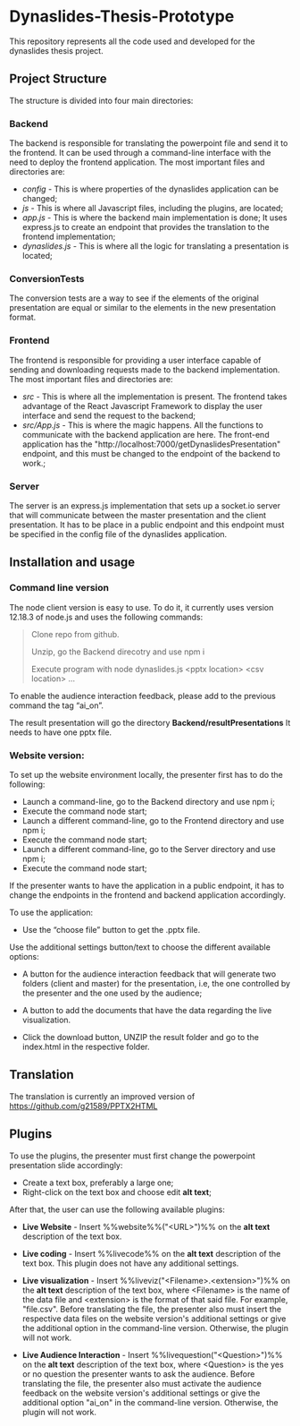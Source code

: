 # Dynaslides-Thesis-Prototype

This repository represents all the code used and developed for the dynaslides thesis project.

## Project Structure
The structure is divided into four main directories:

### Backend
The backend is responsible for translating the powerpoint file and send it to the frontend. It can be used through a command-line interface with the need to deploy the frontend application.
The most important files and directories are:
 + *config* - This is where properties of the dynaslides application can be changed;
 + *js* - This is where all Javascript files, including the plugins, are located;
 + *app.js* - This is where the backend main implementation is done; It uses express.js to create an endpoint that provides the translation to the frontend implementation;
 + *dynaslides.js* - This is where all the logic for translating a presentation is located; 

### ConversionTests
The conversion tests are a way to see if the elements of the original presentation are equal or similar to the elements in the new presentation format.
### Frontend
The frontend is responsible for providing a user interface capable of sending and downloading requests made to the backend implementation. 
The most important files and directories are:
 + *src* - This is where all the implementation is present. The frontend takes advantage of the React Javascript Framework to display the user interface and send the request to the backend;
 + *src/App.js* - This is where the magic happens. All the functions to communicate with the backend application are here. The front-end application has the "http://localhost:7000/getDynaslidesPresentation" endpoint, and this must be changed to the endpoint of the backend to work.;

### Server
The server is an express.js implementation that sets up a socket.io server that will communicate between the master presentation and the client presentation. It has to be place in a public endpoint and this endpoint must be specified in the config file of the dynaslides application. 
## Installation and usage

### Command line version
The node client version is easy to use. To do it, it currently uses version 12.18.3 of node.js and uses the following commands:

> Clone repo from github.
>
> Unzip, go the Backend direcotry and use npm i
>
> Execute program with node dynaslides.js \<pptx location\> \<csv location\> ...

To enable the audience interaction feedback, please add to the previous command the tag “ai_on”.

The result presentation will go the directory **Backend/resultPresentations**
It needs to have one pptx file.

### Website version:
To set up the website environment locally, the presenter first has to do the following:

 + Launch a command-line, go to the Backend  directory and use npm i;
 + Execute the command node start;
 + Launch a different command-line, go to the Frontend directory and use npm i;
 + Execute the command node start;
 + Launch a different command-line, go to the Server directory and use npm i;
 + Execute the command node start;

If the presenter wants to have the application in a public endpoint, it has to change the endpoints in the frontend and backend application accordingly.

To use the application:

+ Use the “choose file” button to get the .pptx file.

Use the additional settings button/text to choose the different available options:

+ A button for the audience interaction feedback that will generate two folders (client and master) for the presentation, i.e, the one controlled by the presenter and the one used by the audience; 

+ A button to add the documents that have the data regarding the live visualization.

+ Click the download button, UNZIP the result folder and go to the index.html in the respective folder.

## Translation
The translation is currently an improved version of https://github.com/g21589/PPTX2HTML
## Plugins

To use the plugins, the presenter must first change the powerpoint presentation slide accordingly:

 + Create a text box, preferably a large one;
 + Right-click on the text box and choose edit **alt text**;

After that, the user can use the following available plugins:

 + **Live Website** - Insert %%website%%("\<URL\>")%% on the **alt text** description of the text box.

 + **Live coding** - Insert %%livecode%% on the **alt text** description of the text box. This plugin does not have any additional settings.

 + **Live visualization** - Insert  %%liveviz("\<Filename\>.\<extension\>")%% on the **alt text** description of the text box, where \<Filename\> is the name of the data file and \<extension\> is the format of that said file. For example, "file.csv". Before translating the file, the presenter also must insert the respective data files on the website version's additional settings or give the additional option in the command-line version. Otherwise, the plugin will not work.

+ **Live Audience Interaction** - Insert  %%livequestion("\<Question\>")%% on the **alt text** description of the text box, where \<Question\> is the yes or no question the presenter wants to ask the audience. Before translating the file, the presenter also must activate the audience feedback on the website version's additional settings or give the additional option "ai_on" in the command-line version. Otherwise, the plugin will not work.
